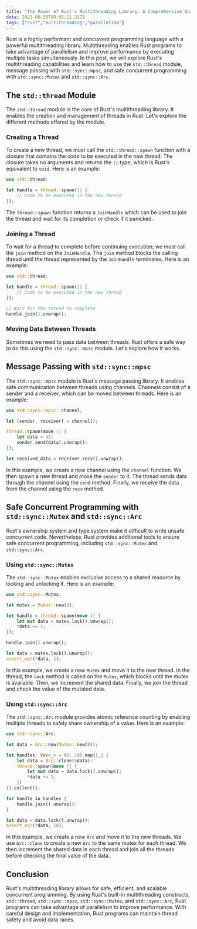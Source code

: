 ```yaml
---
title: "The Power of Rust's Multithreading Library: A Comprehensive Guide"
date: 2023-06-30T00:05:21.317Z
tags: ["rust","multithreading","parallelism"]
---
```



Rust is a highly performant and concurrent programming language with a powerful multithreading library. Multithreading enables Rust programs to take advantage of parallelism and improve performance by executing multiple tasks simultaneously. In this post, we will explore Rust's multithreading capabilities and learn how to use the `std::thread` module, message passing with `std::sync::mpsc`, and safe concurrent programming with `std::sync::Mutex` and `std::sync::Arc`. 

## The `std::thread` Module

The `std::thread` module is the core of Rust's multithreading library. It enables the creation and management of threads in Rust. Let's explore the different methods offered by the module.

### Creating a Thread

To create a new thread, we must call the `std::thread::spawn` function with a closure that contains the code to be executed in the new thread. The closure takes no arguments and returns the `()` type, which is Rust's equivalent to `void`. Here is an example:

```rust
use std::thread;

let handle = thread::spawn(|| {
    // Code to be executed in the new thread
});
```

The `thread::spawn` function returns a `JoinHandle` which can be used to join the thread and wait for its completion or check if it panicked. 

### Joining a Thread

To wait for a thread to complete before continuing execution, we must call the `join` method on the `JoinHandle`. The `join` method blocks the calling thread until the thread represented by the `JoinHandle` terminates. Here is an example:

```rust
use std::thread;

let handle = thread::spawn(|| {
    // Code to be executed in the new thread
});

// Wait for the thread to complete
handle.join().unwrap();
```

### Moving Data Between Threads

Sometimes we need to pass data between threads. Rust offers a safe way to do this using the `std::sync::mpsc` module. Let's explore how it works.

## Message Passing with `std::sync::mpsc`

The `std::sync::mpsc` module is Rust's message passing library. It enables safe communication between threads using channels. Channels consist of a sender and a receiver, which can be moved between threads. Here is an example:

```rust
use std::sync::mpsc::channel;

let (sender, receiver) = channel();

thread::spawn(move || {
    let data = 42;
    sender.send(data).unwrap();
});

let received_data = receiver.recv().unwrap();
```

In this example, we create a new channel using the `channel` function. We then spawn a new thread and move the `sender` to it. The thread sends data through the channel using the `send` method. Finally, we receive the data from the channel using the `recv` method.

## Safe Concurrent Programming with `std::sync::Mutex` and `std::sync::Arc`

Rust's ownership system and type system make it difficult to write unsafe concurrent code. Nevertheless, Rust provides additional tools to ensure safe concurrent programming, including `std::sync::Mutex` and `std::sync::Arc`.

### Using `std::sync::Mutex`

The `std::sync::Mutex` enables exclusive access to a shared resource by locking and unlocking it. Here is an example:

```rust
use std::sync::Mutex;

let mutex = Mutex::new(0);

let handle = thread::spawn(move || {
    let mut data = mutex.lock().unwrap();
    *data += 1;
});

handle.join().unwrap();

let data = mutex.lock().unwrap();
assert_eq!(*data, 1);
```

In this example, we create a new `Mutex` and move it to the new thread. In the thread, the `lock` method is called on the `Mutex`, which blocks until the mutex is available. Then, we increment the shared data. Finally, we join the thread and check the value of the mutated data.

### Using `std::sync::Arc`

The `std::sync::Arc` module provides atomic reference counting by enabling multiple threads to safely share ownership of a value. Here is an example:

```rust
use std::sync::Arc;

let data = Arc::new(Mutex::new(0));

let handles: Vec<_> = (0..10).map(|_| {
    let data = Arc::clone(&data);
    thread::spawn(move || {
        let mut data = data.lock().unwrap();
        *data += 1;
    })
}).collect();

for handle in handles {
    handle.join().unwrap();
}

let data = data.lock().unwrap();
assert_eq!(*data, 10);
```

In this example, we create a new `Arc` and move it to the new threads. We use `Arc::clone` to create a new `Arc` to the same mutex for each thread. We then increment the shared data in each thread and join all the threads before checking the final value of the data.

## Conclusion

Rust's multithreading library allows for safe, efficient, and scalable concurrent programming. By using Rust's built-in multithreading constructs, `std::thread`, `std::sync::mpsc`, `std::sync::Mutex`, and `std::sync::Arc`, Rust programs can take advantage of parallelism to improve performance. With careful design and implementation, Rust programs can maintain thread safety and avoid data races.